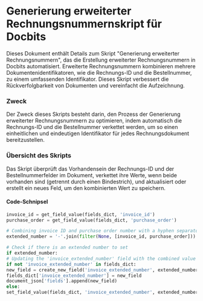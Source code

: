 # Generierung erweiterter Rechnungsnummernskript für Docbits

Dieses Dokument enthält Details zum Skript "Generierung erweiterter Rechnungsnummern", das die Erstellung erweiterter Rechnungsnummern in Docbits automatisiert. Erweiterte Rechnungsnummern kombinieren mehrere Dokumentenidentifikatoren, wie die Rechnungs-ID und die Bestellnummer, zu einem umfassenden Identifikator. Dieses Skript verbessert die Rückverfolgbarkeit von Dokumenten und vereinfacht die Aufzeichnung.

### Zweck

Der Zweck dieses Skripts besteht darin, den Prozess der Generierung erweiterter Rechnungsnummern zu optimieren, indem automatisch die Rechnungs-ID und die Bestellnummer verkettet werden, um so einen einheitlichen und eindeutigen Identifikator für jedes Rechnungsdokument bereitzustellen.

### Übersicht des Skripts

Das Skript überprüft das Vorhandensein der Rechnungs-ID und der Bestellnummerfelder im Dokument, verkettet ihre Werte, wenn beide vorhanden sind (getrennt durch einen Bindestrich), und aktualisiert oder erstellt ein neues Feld, um den kombinierten Wert zu speichern.

#### Code-Schnipsel
```python
invoice_id = get_field_value(fields_dict, 'invoice_id')
purchase_order = get_field_value(fields_dict, 'purchase_order')

# Combining invoice ID and purchase order number with a hyphen separator
extended_number = '-'.join(filter(None, [invoice_id, purchase_order]))

# Check if there is an extended number to set
if extended_number:
# Updating the 'invoice_extended_number' field with the combined value
if not 'invoice_extended_number' in fields_dict:
new_field = create_new_field('invoice_extended_number', extended_number)
fields_dict['invoice_extended_number'] = new_field
document_json['fields'].append(new_field)
else:
set_field_value(fields_dict, 'invoice_extended_number', extended_number)
```

